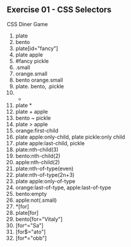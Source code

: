 ## Exercise 01 - CSS Selectors

CSS Diner Game

1. plate
2. bento
3. plate[id="fancy"]
4. plate apple
5. #fancy pickle
6. .small
7. orange.small
8. bento orange.small
9. plate. bento, .pickle
10. -
11. plate \*
12. plate + apple
13. bento ~ pickle
14. plate > apple
15. orange:first-child
16. plate apple:only-child, plate pickle:only child
17. plate apple:last-child, pickle
18. plate:nth-child(3)
19. bento:nth-child(2)
20. apple:nth-child(2)
21. plate:nth-of-type(even)
22. plate:nth-of-type(2n+3)
23. plate apple:only-of-type
24. orange:last-of-type, apple:last-of-type
25. bento:empty
26. apple:not(.small)
27. \*[for]
28. plate[for]
29. bento[for="Vitaly"]
30. [for^="Sa"]
31. [for$="ato"]
32. [for*="obb"]
